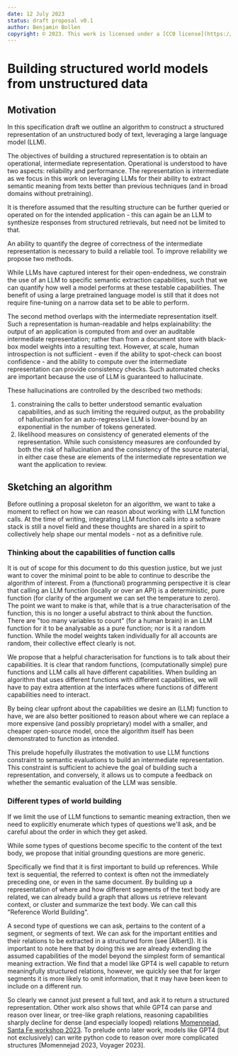 ```yaml
---
date: 12 July 2023
status: draft proposal v0.1
author: Benjamin Bollen
copyright: © 2023. This work is licensed under a [CC0 license](https://creativecommons.org/publicdomain/zero/1.0/legalcode).
---
```


# Building structured world models from unstructured data

## Motivation

In this specification draft we outline an algorithm to construct
a structured representation of an unstructured body of text,
leveraging a large language model (LLM).

The objectives of building a structured representation is to obtain 
an operational, intermediate representation. Operational is understood
to have two aspects: reliability and performance.
The representation is intermediate as we focus in this work on leveraging
LLMs for their ability to extract semantic meaning from texts 
better than previous techniques (and in broad domains without pretraining).

It is therefore assumed that the resulting structure can be further queried
or operated on for the intended application - this can again be an LLM
to synthesize responses from structured retrievals, but need not be limited to that.

An ability to quantify the degree of correctness of the intermediate representation
is necessary to build a reliable tool. To improve reliability we propose two methods.

While LLMs have captured interest for their open-endedness, we constrain the use of an LLM
to specific semantic extraction capabilities, such that we can quantify how well a model
performs at these testable capabilities. The benefit of using a large pretrained language model
is still that it does not require fine-tuning on a narrow data set to be able to perform.

The second method overlaps with the intermediate representation itself.
Such a representation is human-readable and helps explainability: 
the output of an application is computed from and over an auditable intermediate representation;
rather than from a document store with black-box model weights into a resulting text.
However, at scale, human introspection is not sufficient - even if the ability to spot-check
can boost confidence - and the ability to compute over the intermediate representation
can provide consistency checks. Such automated checks are important because the use of LLM
is guaranteed to hallucinate.

These hallucinations are controlled by the described two methods:
1. constraining the calls to better understood semantic evaluation capabilities,
and as such limiting the required output, as the probability of hallucination
for an auto-regressive LLM is lower-bound by an exponential in the number of tokens generated.
2. likelihood measures on consistency of generated elements of the representation.
While such consistency measures are confounded by both the risk of hallucination 
and the consistency of the source material, in either case these are elements of
the intermediate representation we want the application to review.

## Sketching an algorithm

Before outlining a proposal skeleton for an algorithm, we want to take a moment
to reflect on how we can reason about working with LLM function calls.
At the time of writing, integrating LLM function calls into a software stack
is still a novel field and these thoughts are shared in a spirit to collectively
help shape our mental models - not as a definitive rule.

### Thinking about the capabilities of function calls

It is out of scope for this document to do this question justice, but we just
want to cover the minimal point to be able to continue to describe the algorithm 
of interest.
From a (functional) programming perspective it is clear that calling
an LLM function (locally or over an API) is a deterministic, pure function
(for clarity of the argument we can set the temperature to zero).
The point we want to make is that, while that is a true characterisation of the function,
this is no longer a useful abstract to think about the function.
There are "too many variables to count" (for a human brain) in an LLM function for it
to be analysable as a pure function; nor is it a random function.
While the model weights taken individually for all accounts
are random, their collective effect clearly is not.

We propose that a helpful characterisation for functions is to talk about their capabilities.
It is clear that random functions, (computationally simple) pure functions and LLM calls all have 
different capabilities. When building an algorithm that uses different functions
with different capabilities, we will have to pay extra attention at the interfaces where functions
of different capabilities need to interact.

By being clear upfront about the capabilities we desire an (LLM) function to have,
we are also better positioned to reason about where we can replace
a more expensive (and possibly proprietary) model with a smaller, and cheaper open-source model,
once the algorithm itself has been demonstrated to function as intended.

This prelude hopefully illustrates the motivation to use LLM functions constraint
to semantic evaluations to build an intermediate representation. This constraint is
sufficient to achieve the goal of building such a representation, and conversely,
it allows us to compute a feedback on whether the semantic evaluation of the LLM
was sensible.

### Different types of world building

If we limit the use of LLM functions to semantic meaning extraction,
then we need to explicitly enumerate which types of questions we'll ask,
and be careful about the order in which they get asked.

While some types of questions become specific to the content of the text body,
we propose that initial grounding questions are more generic.

Specifically we find that it is first important to build up references.
While text is sequential, the referred to context is often not the immediately
preceding one, or even in the same document. By building up a representation
of where and how different segments of the text body are related, we can already
build a graph that allows us retrieve relevant context, or cluster and summarize
the text body. We can call this "Reference World Building".

A second type of questions we can ask, pertains to the content of a segment,
or segments of text. We can ask for the important entities and their relations
to be extracted in a structured form (see [Albert]). It is important to note here
that by doing this we are already extending the assumed capabilities of the model
beyond the simplest form of semantical meaning extraction. We find that a model like GPT4
is well capable to return meaningfully structured relations, however, we quickly see
that for larger segments it is more likely to omit information, that it may have been
keen to include on a different run.

So clearly we cannot just present a full text, and ask it to return a structured
representation. Other work also shows that while GPT4 can parse and reason over
linear, or tree-like graph relations, reasoning capabilities sharply decline 
for dense (and especially looped) relations [Momennejad, Santa Fe workshop 2023](https://www.youtube.com/watch?v=FQiAm5eSBIc).
To prelude onto later work, models like GPT4 (but not exclusively) can write
python code to reason over more complicated structures [Momennejad 2023, Voyager 2023].


 